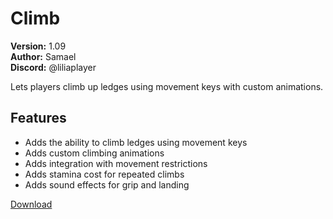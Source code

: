 # Climb

**Version:** 1.09  
**Author:** Samael  
**Discord:** @liliaplayer  

Lets players climb up ledges using movement keys with custom animations.

## Features

- Adds the ability to climb ledges using movement keys
- Adds custom climbing animations
- Adds integration with movement restrictions
- Adds stamina cost for repeated climbs
- Adds sound effects for grip and landing

[Download](https://github.com/LiliaFramework/Modules/raw/refs/heads/gh-pages/climb.zip)
